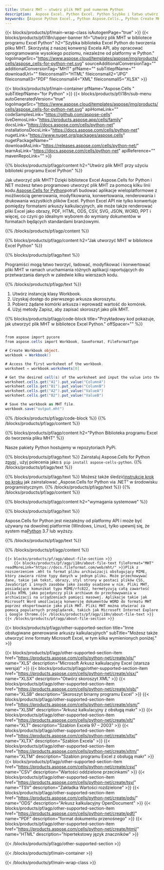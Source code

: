 ```yaml
---
title: Utwórz MHT — utwórz plik MHT pod numerem Python
description:  Aspose Excel. Python Excel. Python Szybko i łatwo utwórz plik MHT za pomocą Aspose.Cells. Wygeneruj plik MHT za pomocą biblioteki Excel Python. Utwórz MHT w bibliotece Excel Python. Python Kreator MHT.
keywords: [Aspose Python Excel., Python Aspose.Cells., Python Create MHT file., Generate MHT file in Python Excel Library., Create MHT file using Python Excel Library., Write data to MHT file via Python Excel Library., Create a MHT file in Python Excel Library., Python Generate a MHT file., Python MHT Creater]
---
```

{{< blocks/products/pf/main-wrap-class isAutogenPage="true" >}}
{{< blocks/products/pf/i18n/upper-banner h1="Utwórz plik MHT w bibliotece programu Excel Python" h2="Szybka biblioteka Excel Python do tworzenia pliku MHT. Skorzystaj z naszej konwersji Excela API, aby opracować oprogramowanie wysokiego poziomu, niezależne od platformy w Python." logoImageSrc="https://www.aspose.cloud/templates/aspose/img/products/cells/aspose_cells-for-python-net.svg" sourceAdditionalConversionTag="" additionalConversionTag="MHT" pfName="" subTitlepfName="" downloadUrl="" fileiconsmall1="HTML" fileiconsmall2="JPG" fileiconsmall3="PDF" fileiconsmall4="XML" fileiconsmall5="XLSX" >}}

{{< blocks/products/pf/main-container pfName="Aspose.Cells " subTitlepfName="for Python" >}}
{{< blocks/products/pf/i18n/sub-menu autoGeneratedVersion="true" logoImageSrc="https://www.aspose.cloud/templates/aspose/img/products/cells/aspose_cells-for-python-net.svg" apiHomeLink="" codeSamplesLink="https://github.com/aspose-cells" liveDemosLink="https://products.aspose.app/cells/family" docsLink="https://docs.aspose.com/cells/python-net" installationsDocsLink="https://docs.aspose.com/cells/python-net" nugetLink="https://www.nuget.org/packages/aspose.cells" nugetPackageName="" downloadAsLink="https://releases.aspose.com/cells/python-net/" learnAsLink="https://docs.aspose.com/cells/python-net" apiReference="" mavenRepoLink="" >}}

{{% blocks/products/pf/agp/content h2="Utwórz plik MHT przy użyciu biblioteki programu Excel Python" %}}

 Jak utworzyć plik MHT? Dzięki bibliotece Excel Aspose.Cells for Python i NET możesz łatwo programowo utworzyć plik MHT za pomocą kilku linii kodu.[Aspose.Cells for Python](https://pypi.org/project/aspose-cells-python/)potrafi budować aplikacje wieloplatformowe z możliwością generowania, modyfikowania, konwertowania, renderowania i drukowania wszystkich plików Excel. Python Excel API nie tylko konwertuje pomiędzy formatami arkuszy kalkulacyjnych, ale może także renderować pliki Excel jako obrazy, PDF, HTML, ODS, CSV, SVG, JSON, WORD, PPT i więcej, co czyni go idealnym wyborem do wymiany dokumentów w formatach będących standardami branżowymi.

{{% /blocks/products/pf/agp/content %}}



{{% blocks/products/pf/agp/content h2="Jak utworzyć MHT w bibliotece Excel Python" %}}

{{% blocks/products/pf/agp/text %}}

 Programiści mogą łatwo tworzyć, ładować, modyfikować i konwertować pliki MHT w ramach uruchamiania różnych aplikacji raportujących do przetwarzania danych w zaledwie kilku wierszach kodu.

{{% /blocks/products/pf/agp/text %}}

1.  Utwórz instancję klasy Workbook.
1.  Uzyskaj dostęp do pierwszego arkusza skoroszytu.
1. Pobierz żądane komórki arkusza i wprowadź wartość do komórek.
1. Użyj metody Zapisz, aby zapisać skoroszyt jako plik MHT.

{{% blocks/products/pf/agp/code-block title="Przykładowy kod pokazuje, jak utworzyć plik MHT w bibliotece Excel Python." offSpacer="" %}}

```cs

from aspose import pycore
from aspose.cells import Workbook, SaveFormat, FileFormatType

# Create Workbook object.
workbook = Workbook()

# Access the first worksheet of the workbook.
worksheet = workbook.worksheets[0]

# Get the desired cell(s) of the worksheet and input the value into the cell(s).
worksheet.cells.get("A1").put_value("ColumnA")
worksheet.cells.get("B1").put_value("ColumnB")
worksheet.cells.get("A2").put_value("ValueA")
worksheet.cells.get("B2").put_value("ValueB")

# Save the workbook as MHT file.
workbook.save("output.mht")

```

{{% /blocks/products/pf/agp/code-block %}}
{{% /blocks/products/pf/agp/content %}}

{{% blocks/products/pf/agp/content h2="Python Biblioteka programu Excel do tworzenia pliku MHT" %}}

Nasze pakiety Python hostujemy w repozytoriach PyPi.

{{% blocks/products/pf/agp/text %}}
 Zainstaluj Aspose.Cells for Python z<a href="https://pypi.org/project/aspose-cells-python/">pypi</a> , użyj polecenia jako:<code>$ pip install aspose-cells-python</code>.
{{% /blocks/products/pf/agp/text %}}

{{% blocks/products/pf/agp/text %}}
 Możesz także śledzić[instrukcje krok po kroku](https://docs.aspose.com/cells/python-net/getting-started/) jak zainstalować „Aspose.Cells for Python via .NET” w środowisku programistycznym.
{{% /blocks/products/pf/agp/text %}}
{{% /blocks/products/pf/agp/content %}}

{{% blocks/products/pf/agp/content h2="wymagania systemowe" %}}

{{% blocks/products/pf/agp/text %}}

 Aspose.Cells for Python jest niezależny od platformy API i może być używany na dowolnej platformie (Windows, Linux), tylko upewnij się, że system ma[Python](https://www.python.org/downloads/) 3.7 lub wyższy.
 
{{% /blocks/products/pf/agp/text %}}

{{% /blocks/products/pf/agp/content %}}

<!-- aboutfile Starts -->
    {{< blocks/products/pf/agp/about-file-section >}}
        {{< blocks/products/pf/agp/i18n/about-file-text fileFormat="MHT" readMoreLink="https://docs.fileformat.com/web/mht/" >}}Plik z rozszerzeniem .mht to format pliku archiwizacji obsługujący MIME, który zawiera różne typy danych w jednym pliku. Może przechowywać dane, takie jak tekst, obrazy, styl strony w postaci plików CSS, JavaScript i innych zasobów jako zasoby osadzone w nim. Pliki MHT, posiadające komunikat typu MIME/rfc822, hermetyzują całą zawartość pliku HTML jako pojedynczy plik archiwum do przechowywania w archiwizacji na urządzeniach pamięci masowej. Aplikacje takie jak Microsoft Word umożliwiają konwersję dokumentów WORD do formatu MHT poprzez eksportowanie jako plik MHT. Pliki MHT można otwierać za pomocą popularnych przeglądarek, takich jak Microsoft Internet Explore i Google Chrome.{{< /blocks/products/pf/agp/i18n/about-file-text >}}
    {{< /blocks/products/pf/agp/about-file-section >}}
<!-- aboutfile Ends -->

{{< blocks/products/pf/agp/other-supported-section title="Inne obsługiwane generowanie arkuszy kalkulacyjnych" subTitle="Możesz także utworzyć inne formaty Microsoft Excel, w tym kilka wymienionych poniżej." >}}

{{< blocks/products/pf/agp/other-supported-section-item href="https://products.aspose.com/cells/python-net/create/xls/" name="XLS" description="Microsoft Arkusz kalkulacyjny Excel (starsza wersja)" >}} 
{{< blocks/products/pf/agp/other-supported-section-item href="https://products.aspose.com/cells/python-net/create/xlsx/" name="XLSX" description="Otwórz skoroszyt XML" >}} 
{{< blocks/products/pf/agp/other-supported-section-item href="https://products.aspose.com/cells/python-net/create/xlsb/" name="XLSB" description="Skoroszyt binarny programu Excel" >}} 
{{< blocks/products/pf/agp/other-supported-section-item href="https://products.aspose.com/cells/python-net/create/xlsm/" name="XLSM" description="Arkusz kalkulacyjny z obsługą makr" >}} 
{{< blocks/products/pf/agp/other-supported-section-item href="https://products.aspose.com/cells/python-net/create/xlt/" name="XLT" description="Szablon Excela 97 – 2003" >}} 
{{< blocks/products/pf/agp/other-supported-section-item href="https://products.aspose.com/cells/python-net/create/xltx/" name="XLTX" description="Szablon Excela" >}} 
{{< blocks/products/pf/agp/other-supported-section-item href="https://products.aspose.com/cells/python-net/create/xltm/" name="XLTM" description="Szablon programu Excel z obsługą makr" >}} 
{{< blocks/products/pf/agp/other-supported-section-item href="https://products.aspose.com/cells/python-net/create/csv/" name="CSV" description="Wartości oddzielone przecinkami" >}} 
{{< blocks/products/pf/agp/other-supported-section-item href="https://products.aspose.com/cells/python-net/create/tsv/" name="TSV" description="Zakładka Wartości rozdzielone" >}} 
{{< blocks/products/pf/agp/other-supported-section-item href="https://products.aspose.com/cells/python-net/create/ods/" name="ODS" description="Arkusz kalkulacyjny OpenDocument" >}}
{{< blocks/products/pf/agp/other-supported-section-item href="https://products.aspose.com/cells/python-net/create/pdf/" name="PDF" description="format dokumentu przenośnego" >}} 
{{< blocks/products/pf/agp/other-supported-section-item href="https://products.aspose.com/cells/python-net/create/html/" name="HTML" description="hipertekstowy język znaczników" >}} 

{{< /blocks/products/pf/agp/other-supported-section >}}

{{< /blocks/products/pf/main-container >}}
    
{{< /blocks/products/pf/main-wrap-class >}}
